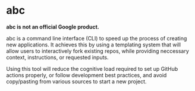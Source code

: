 # abc

**abc is not an official Google product.**

abc is a command line interface (CLI) to speed up the process of creating new
applications. It achieves this by using a templating system that will allow
users to interactively fork existing repos, while providing neccessary context,
instructions, or requested inputs.

Using this tool will reduce the cognitive load required to set up GitHub actions
properly, or follow development best practices, and avoid copy/pasting from
various sources to start a new project.
